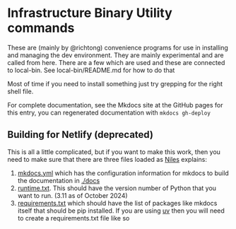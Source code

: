 # Infrastructure Binary Utility commands

These are (mainly by @richtong) convenience programs for use in installing and
managing the dev environment. They are mainly experimental and are called from here.
There are a few which are used and these are connected to local-bin. See
local-bin/README.md for how to do that

Most of time if you need to install something just try grepping for the right
shell file.

For complete documentation, see the Mkdocs site at the GitHub pages for this
entry, you can regenerated documentation with `mkdocs gh-deploy`

## Building for Netlify (deprecated)

This is all a little complicated, but if you want to make this work, then you
need to make sure that there are three files loaded as [Niles](https://www.nileshdalvi.com/blog/deploy-static-web-mkdocs-netlify/)
explains:

1. [mkdocs.yml](mkdocs.yml) which has the configuration information for mkdocs
   to build the documentation in [./docs](./docs/)
1. [runtime.txt](runtime.txt). This should have the version number of Python
   that you want to run. (3.11 as of October 2024)
1. [requirements.txt](requirements.txt) which should have the list of packages
   like mkdocs itself that should be pip installed. If you are using
   [uv](https://docs.astral.sh/uv/) then you will need to create a requirements.txt
   file like so
